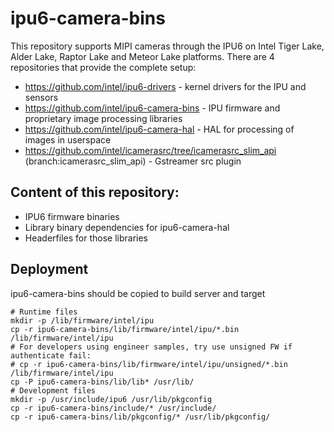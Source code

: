 # ipu6-camera-bins

This repository supports MIPI cameras through the IPU6 on Intel Tiger Lake, Alder Lake, Raptor Lake and Meteor Lake platforms.
There are 4 repositories that provide the complete setup:

- https://github.com/intel/ipu6-drivers - kernel drivers for the IPU and sensors
- https://github.com/intel/ipu6-camera-bins - IPU firmware and proprietary image processing libraries
- https://github.com/intel/ipu6-camera-hal - HAL for processing of images in userspace
- https://github.com/intel/icamerasrc/tree/icamerasrc_slim_api (branch:icamerasrc_slim_api) - Gstreamer src plugin

## Content of this repository:
- IPU6 firmware binaries
- Library binary dependencies for ipu6-camera-hal
- Headerfiles for those libraries

## Deployment
ipu6-camera-bins should be copied to build server and target
```
# Runtime files
mkdir -p /lib/firmware/intel/ipu
cp -r ipu6-camera-bins/lib/firmware/intel/ipu/*.bin /lib/firmware/intel/ipu
# For developers using engineer samples, try use unsigned FW if authenticate fail:
# cp -r ipu6-camera-bins/lib/firmware/intel/ipu/unsigned/*.bin /lib/firmware/intel/ipu
cp -P ipu6-camera-bins/lib/lib* /usr/lib/
# Development files
mkdir -p /usr/include/ipu6 /usr/lib/pkgconfig
cp -r ipu6-camera-bins/include/* /usr/include/
cp -r ipu6-camera-bins/lib/pkgconfig/* /usr/lib/pkgconfig/
```
